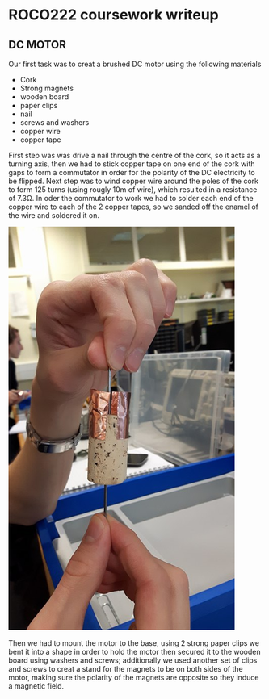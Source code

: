 # ROCO222 coursework writeup
## DC MOTOR
Our first task was to creat a brushed DC motor using the following materials 
- Cork
- Strong magnets 
- wooden board 
- paper clips
- nail
- screws and washers
- copper wire
- copper tape

First step was was drive a nail through the centre of the cork, so it acts as a turning axis, then we had to stick copper tape on one end of the cork with gaps to form a commutator in order for the polarity of the DC electricity to be flipped. Next step was to wind copper wire around the poles of the cork to form 125 turns (using rougly 10m of wire), which resulted in a resistance of 7.3Ω. In oder the commutator to work we had to solder each end of the copper wire to each of the 2 copper tapes, so we sanded off the enamel of the wire and soldered it on. 

![Picture of motor](https://github.com/danstares/ROCO222/blob/master/Motor%20v1.jpg)

Then we had to mount the motor to the base, using 2 strong paper clips we bent it into a shape in order to hold the motor then secured it to the wooden board using washers and screws; additionally we used another set of clips and screws to creat a stand for the magnets to be on both sides of the motor, making sure the polarity of the magnets are opposite so they induce a magnetic field. 



